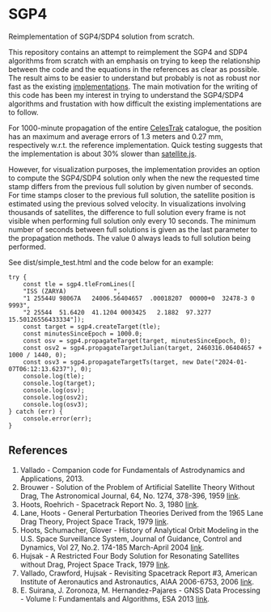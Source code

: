 # SGP4
Reimplementation of SGP4/SDP4 solution from scratch.

This repository contains an attempt to reimplement the SGP4 and SDP4 algorithms from scratch with an emphasis on trying to keep the relationship between the code and the equations in the references as clear as possible. The result aims to be easier to understand but probably is not as robust nor fast as the existing [implementations](https://github.com/aholinch/sgp4/tree/master). The main motivation for the writing of this code has been my interest in trying to understand the SGP4/SDP4 algorithms and frustation with how difficult the existing implementations are to follow.

For 1000-minute propagation of the entire [CelesTrak](https://celestrak.com/NORAD/elements/) catalogue, the position has an maximum and average errors of 1.3 meters and 0.27 mm, respectively w.r.t. the reference implementation. Quick testing suggests that the implementation is about 30% slower than [satellite.js](https://github.com/shashwatak/satellite-js).

However, for visualization purposes, the implementation provides an option to compute the SGP4/SDP4 solution only when the new the requested time stamp differs from the previous full solution by given number of seconds. For time stamps closer to the previous full solution, the satellite position is estimated using the previous solved velocity. In visualizations involving thousands of satellites, the difference to full solution every frame is not visible when performing full solution only every 10 seconds. The minimum number of seconds between full solutions is given as the last parameter to the propagation methods. The value 0 always leads to full solution being performed.

See dist/simple_test.html and the code below for an example:
```
try {
    const tle = sgp4.tleFromLines([
    "ISS (ZARYA)             ",
    "1 25544U 98067A   24006.56404657  .00018207  00000+0  32478-3 0  9993",
    "2 25544  51.6420  41.1204 0003425   2.1882  97.3277 15.50126556433334"]);
    const target = sgp4.createTarget(tle);
    const minutesSinceEpoch = 1000.0;
    const osv = sgp4.propagateTarget(target, minutesSinceEpoch, 0);
    const osv2 = sgp4.propagateTargetJulian(target, 2460316.06404657 + 1000 / 1440, 0);
    const osv3 = sgp4.propagateTargetTs(target, new Date("2024-01-07T06:12:13.6237"), 0);
    console.log(tle);
    console.log(target);
    console.log(osv);
    console.log(osv2);
    console.log(osv3);
} catch (err) {
    console.error(err);
}
```

## References
1. Vallado - Companion code for Fundamentals of Astrodynamics and Applications, 2013.
2. Brouwer - Solution of the Problem of Artificial Satellite Theory Without Drag, The Astronomical Journal, 64, No. 1274, 378-396, 1959 [link](https://adsabs.harvard.edu/full/1959AJ.....64..378B).
3. Hoots, Roehrich - Spacetrack Report No. 3, 1980 [link](https://celestrak.org/NORAD/documentation/spacetrk.pdf).
4. Lane, Hoots - General Perturbation Theories Derived from the 1965 Lane Drag Theory, Project Space Track, 1979 [link](https://apps.dtic.mil/sti/citations/ADA081264).
5. Hoots, Schumacher, Glover - History of Analytical Orbit Modeling in the U.S. Space Surveillance System, Journal of Guidance, Control and Dynamics, Vol 27, No.2. 174-185 March-April 2004 [link](https://arc.aiaa.org/doi/10.2514/1.9161).
6. Hujsak - A Restricted Four Body Solution for Resonating Satellites without Drag, Project Space Track, 1979 [link](https://apps.dtic.mil/sti/citations/ADA081263).
7. Vallado, Crawford, Hujsak - Revisiting Spacetrack Report #3,  American Institute of Aeronautics and Astronautics, AIAA 2006-6753, 2006 [link](https://celestrak.org/publications/AIAA/2006-6753/AIAA-2006-6753.pdf).
8. E. Suirana, J. Zoronoza, M. Hernandez-Pajares - GNSS Data Processing - Volume I: Fundamentals and Algorithms, ESA 2013 [link](https://gssc.esa.int/navipedia/GNSS_Book/ESA_GNSS-Book_TM-23_Vol_I.pdf).